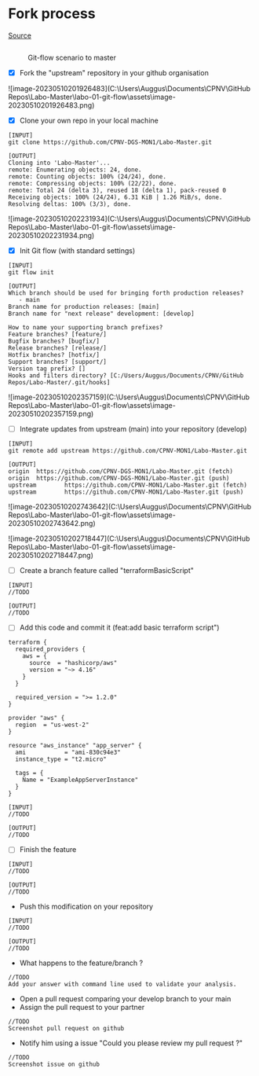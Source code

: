 # Fork process

[Source](https://docs.github.com/en/get-started/quickstart/fork-a-repo)

<figure><img src="../../.gitbook/assets/image (4).png" alt=""><figcaption><p>Git-flow scenario to master</p></figcaption></figure>

* [x] Fork the "upstream" repository in your github organisation

![image-20230510201926483](C:\Users\Auggus\Documents\CPNV\GitHub Repos\Labo-Master\labo-01-git-flow\assets\image-20230510201926483.png)

* [x] Clone your own repo in your local machine

```
[INPUT]
git clone https://github.com/CPNV-DGS-MON1/Labo-Master.git

[OUTPUT]
Cloning into 'Labo-Master'...
remote: Enumerating objects: 24, done.
remote: Counting objects: 100% (24/24), done.
remote: Compressing objects: 100% (22/22), done.
remote: Total 24 (delta 3), reused 18 (delta 1), pack-reused 0
Receiving objects: 100% (24/24), 6.31 KiB | 1.26 MiB/s, done.
Resolving deltas: 100% (3/3), done.

```

![image-20230510202231934](C:\Users\Auggus\Documents\CPNV\GitHub Repos\Labo-Master\labo-01-git-flow\assets\image-20230510202231934.png)

* [x] Init Git flow (with standard settings)

```
[INPUT]
git flow init

[OUTPUT]
Which branch should be used for bringing forth production releases?
   - main
Branch name for production releases: [main]
Branch name for "next release" development: [develop]

How to name your supporting branch prefixes?
Feature branches? [feature/]
Bugfix branches? [bugfix/]
Release branches? [release/]
Hotfix branches? [hotfix/]
Support branches? [support/]
Version tag prefix? []
Hooks and filters directory? [C:/Users/Auggus/Documents/CPNV/GitHub Repos/Labo-Master/.git/hooks]
```

![image-20230510202357159](C:\Users\Auggus\Documents\CPNV\GitHub Repos\Labo-Master\labo-01-git-flow\assets\image-20230510202357159.png)

* [ ] Integrate updates from upstream (main) into your repository (develop)

```
[INPUT]
git remote add upstream https://github.com/CPNV-MON1/Labo-Master.git

[OUTPUT]
origin  https://github.com/CPNV-DGS-MON1/Labo-Master.git (fetch)
origin  https://github.com/CPNV-DGS-MON1/Labo-Master.git (push)
upstream        https://github.com/CPNV-MON1/Labo-Master.git (fetch)
upstream        https://github.com/CPNV-MON1/Labo-Master.git (push)
```

![image-20230510202743642](C:\Users\Auggus\Documents\CPNV\GitHub Repos\Labo-Master\labo-01-git-flow\assets\image-20230510202743642.png)

![image-20230510202718447](C:\Users\Auggus\Documents\CPNV\GitHub Repos\Labo-Master\labo-01-git-flow\assets\image-20230510202718447.png)

* [ ] Create a branch feature called "terraformBasicScript"

```
[INPUT]
//TODO

[OUTPUT]
//TODO
```

* [ ] Add this code and commit it (feat:add basic terraform script")

```
terraform {
  required_providers {
    aws = {
      source  = "hashicorp/aws"
      version = "~> 4.16"
    }
  }

  required_version = ">= 1.2.0"
}

provider "aws" {
  region  = "us-west-2"
}

resource "aws_instance" "app_server" {
  ami           = "ami-830c94e3"
  instance_type = "t2.micro"

  tags = {
    Name = "ExampleAppServerInstance"
  }
}
```

```
[INPUT]
//TODO

[OUTPUT]
//TODO
```

* [ ] Finish the feature

```
[INPUT]
//TODO

[OUTPUT]
//TODO
```

* Push this modification on your repository

```
[INPUT]
//TODO

[OUTPUT]
//TODO
```

* What happens to the feature/branch ?

```
//TODO
Add your answer with command line used to validate your analysis.
```

* Open a pull request comparing your develop branch to your main
* Assign the pull request to your partner

```
//TODO
Screenshot pull request on github
```

* Notify him using a issue "Could you please review my pull request ?"

```
//TODO
Screenshot issue on github
```
